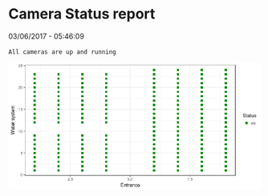 Camera Status report
================
03/06/2017 - 05:46:09

    All cameras are up and running

![](camreport_files/figure-markdown_github/unnamed-chunk-2-1.png)
